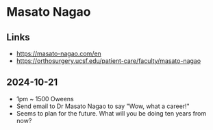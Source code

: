 # Masato Nagao

## Links

* https://masato-nagao.com/en
* https://orthosurgery.ucsf.edu/patient-care/faculty/masato-nagao


## 2024-10-21

* 1pm ~ 1500 Oweens
* Send email to Dr Masato Nagao to say "Wow, what a career!"
* Seems to plan for the future. What will you be doing ten years from now?
